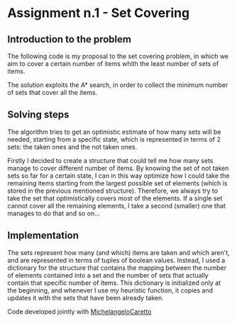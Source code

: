 # Assignment n.1 - Set Covering

## Introduction to the problem  

The following code is my proposal to the set covering problem, in which we aim to cover a certain number of items whith the least number of sets of items.

The solution exploits the A* search, in order to collect the minimum number of sets that cover all the items.

## Solving steps

The algorithm tries to get an optimistic estimate of how many sets will be needed, starting from a specific state, which is represented in terms of 2 sets: the taken ones and the not taken ones.

Firstly I decided to create a structure that could tell me how many sets manage to cover different number of items.
By knowing the set of not taken sets so far for a certain state, I can in this way optimize how I could take the remaining items starting from the largest possible set of elements (which is stored in the previous mentioned structure). Therefore, we always try to take the set that optimistically covers most of the elements. If a single set cannot cover all the remaining elements, I take a second (smaller) one that manages to do that and so on...

## Implementation

The sets represent how many (and which) items are taken and which aren't, and are represented in terms of tuples of boolean values.
Instead, I used a dictionary for the structure that contains the mapping between the number of elements contained into a set and the number of sets that actually contain that specific number of items.
This dictionary is initialized only at the beginning, and whenever I use my heuristic function, it copies and updates it with the sets that have been already taken.


Code developed jointly with [MichelangeloCaretto](https://github.com/rasenqt/computational_intelligence23_24) 